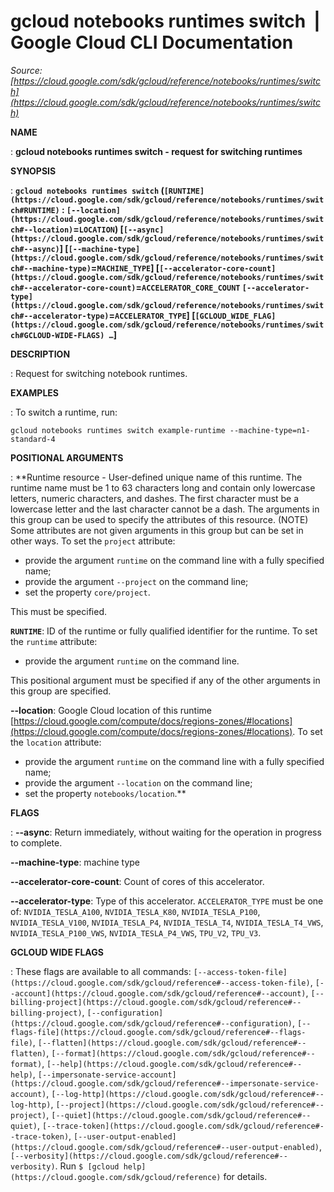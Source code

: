 # gcloud notebooks runtimes switch  |  Google Cloud CLI Documentation

*Source: [https://cloud.google.com/sdk/gcloud/reference/notebooks/runtimes/switch](https://cloud.google.com/sdk/gcloud/reference/notebooks/runtimes/switch)*

**NAME**

: **gcloud notebooks runtimes switch - request for switching runtimes**

**SYNOPSIS**

: **`gcloud notebooks runtimes switch` (`[RUNTIME](https://cloud.google.com/sdk/gcloud/reference/notebooks/runtimes/switch#RUNTIME)` : `[--location](https://cloud.google.com/sdk/gcloud/reference/notebooks/runtimes/switch#--location)`=`LOCATION`) [`[--async](https://cloud.google.com/sdk/gcloud/reference/notebooks/runtimes/switch#--async)`] [`[--machine-type](https://cloud.google.com/sdk/gcloud/reference/notebooks/runtimes/switch#--machine-type)`=`MACHINE_TYPE`] [`[--accelerator-core-count](https://cloud.google.com/sdk/gcloud/reference/notebooks/runtimes/switch#--accelerator-core-count)`=`ACCELERATOR_CORE_COUNT` `[--accelerator-type](https://cloud.google.com/sdk/gcloud/reference/notebooks/runtimes/switch#--accelerator-type)`=`ACCELERATOR_TYPE`] [`[GCLOUD_WIDE_FLAG](https://cloud.google.com/sdk/gcloud/reference/notebooks/runtimes/switch#GCLOUD-WIDE-FLAGS) …`]**

**DESCRIPTION**

: Request for switching notebook runtimes.

**EXAMPLES**

: To switch a runtime, run:

```
gcloud notebooks runtimes switch example-runtime --machine-type=n1-standard-4
```

**POSITIONAL ARGUMENTS**

: **Runtime resource - User-defined unique name of this runtime. The runtime name
must be 1 to 63 characters long and contain only lowercase letters, numeric
characters, and dashes. The first character must be a lowercase letter and the
last character cannot be a dash. The arguments in this group can be used to
specify the attributes of this resource. (NOTE) Some attributes are not given
arguments in this group but can be set in other ways.
To set the `project` attribute:

- provide the argument `runtime` on the command line with a fully
specified name;
- provide the argument `--project` on the command line;
- set the property `core/project`.

This must be specified.

**`RUNTIME`**:
ID of the runtime or fully qualified identifier for the runtime.
To set the `runtime` attribute:

- provide the argument `runtime` on the command line.

This positional argument must be specified if any of the other arguments in this
group are specified.

**--location**:
Google Cloud location of this runtime [https://cloud.google.com/compute/docs/regions-zones/#locations](https://cloud.google.com/compute/docs/regions-zones/#locations).
To set the `location` attribute:

- provide the argument `runtime` on the command line with a fully
specified name;
- provide the argument `--location` on the command line;
- set the property `notebooks/location`.**

**FLAGS**

: **--async**:
Return immediately, without waiting for the operation in progress to complete.

**--machine-type**:
machine type

**--accelerator-core-count**:
Count of cores of this accelerator.

**--accelerator-type**:
Type of this accelerator. `ACCELERATOR_TYPE` must be one
of: `NVIDIA_TESLA_A100`, `NVIDIA_TESLA_K80`,
`NVIDIA_TESLA_P100`, `NVIDIA_TESLA_V100`,
`NVIDIA_TESLA_P4`, `NVIDIA_TESLA_T4`,
`NVIDIA_TESLA_T4_VWS`, `NVIDIA_TESLA_P100_VWS`,
`NVIDIA_TESLA_P4_VWS`, `TPU_V2`, `TPU_V3`.

**GCLOUD WIDE FLAGS**

: These flags are available to all commands: `[--access-token-file](https://cloud.google.com/sdk/gcloud/reference#--access-token-file)`,
`[--account](https://cloud.google.com/sdk/gcloud/reference#--account)`, `[--billing-project](https://cloud.google.com/sdk/gcloud/reference#--billing-project)`,
`[--configuration](https://cloud.google.com/sdk/gcloud/reference#--configuration)`,
`[--flags-file](https://cloud.google.com/sdk/gcloud/reference#--flags-file)`,
`[--flatten](https://cloud.google.com/sdk/gcloud/reference#--flatten)`, `[--format](https://cloud.google.com/sdk/gcloud/reference#--format)`, `[--help](https://cloud.google.com/sdk/gcloud/reference#--help)`, `[--impersonate-service-account](https://cloud.google.com/sdk/gcloud/reference#--impersonate-service-account)`,
`[--log-http](https://cloud.google.com/sdk/gcloud/reference#--log-http)`,
`[--project](https://cloud.google.com/sdk/gcloud/reference#--project)`, `[--quiet](https://cloud.google.com/sdk/gcloud/reference#--quiet)`, `[--trace-token](https://cloud.google.com/sdk/gcloud/reference#--trace-token)`, `[--user-output-enabled](https://cloud.google.com/sdk/gcloud/reference#--user-output-enabled)`,
`[--verbosity](https://cloud.google.com/sdk/gcloud/reference#--verbosity)`.
Run `$ [gcloud help](https://cloud.google.com/sdk/gcloud/reference)` for details.